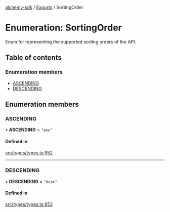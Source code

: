 [alchemy-sdk](../README.md) / [Exports](../modules.md) / SortingOrder

# Enumeration: SortingOrder

Enum for representing the supported sorting orders of the API.

## Table of contents

### Enumeration members

- [ASCENDING](SortingOrder.md#ascending)
- [DESCENDING](SortingOrder.md#descending)

## Enumeration members

### ASCENDING

• **ASCENDING** = `"asc"`

#### Defined in

[src/types/types.ts:952](https://github.com/alchemyplatform/alchemy-sdk-js/blob/d97ef0d/src/types/types.ts#L952)

___

### DESCENDING

• **DESCENDING** = `"desc"`

#### Defined in

[src/types/types.ts:953](https://github.com/alchemyplatform/alchemy-sdk-js/blob/d97ef0d/src/types/types.ts#L953)
